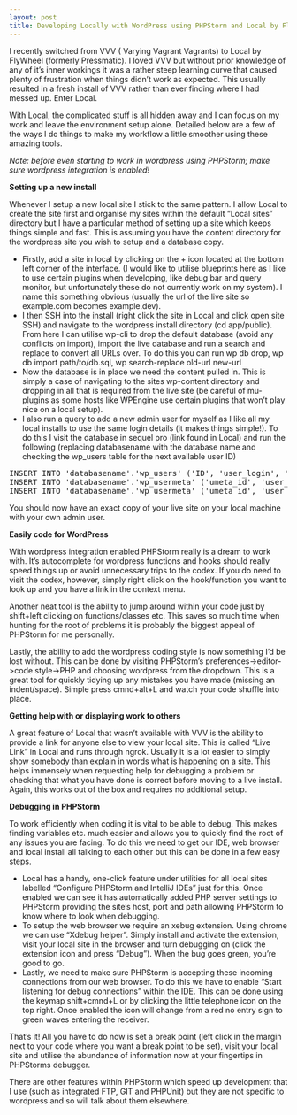 ```yaml
---
layout: post
title: Developing Locally with WordPress using PHPStorm and Local by FlyWheel
---
```


I recently switched from VVV ( Varying Vagrant Vagrants) to Local by FlyWheel (formerly Pressmatic).  I loved VVV but without prior knowledge of any of it’s inner workings it was a rather steep learning curve that caused plenty of frustration when things didn’t work as expected. This usually resulted in a fresh install of VVV rather than ever finding where I had messed up. Enter Local.

With Local, the complicated stuff is all hidden away and I can focus on my work and leave the environment setup alone. Detailed below are a few of the ways I do things to make my workflow a little smoother using these amazing tools.

_Note: before even starting to work in wordpress using PHPStorm; make sure wordpress integration is enabled!_

**Setting up a new install**

Whenever I setup a new local site I stick to the same pattern. I allow Local to create the site first and organise my sites within the default “Local sites” directory but I have a particular method of setting up a site which keeps things simple and fast.  This is assuming you have the content directory for the wordpress site you wish to setup and a database copy.

- Firstly, add a site in local by clicking on the + icon located at the bottom left corner of the interface. (I would like to utilise blueprints here as I like to use certain plugins when developing, like debug bar and query monitor, but unfortunately these do not currently work on my system).  I name this something obvious (usually the url of the live site so example.com becomes example.dev).
- I then SSH into the install (right click the site in Local and click open site SSH) and navigate to the wordpress install directory (cd app/public). From here I can utilise wp-cli to drop the default database (avoid any conflicts on import), import the live database and run a search and replace to convert all URLs over. To do this you can run  wp db drop, wp db import path/to/db.sql, wp search-replace old-url new-url
- Now the database is in place we need the content pulled in. This is simply a case of navigating to the sites wp-content directory and dropping in all that is required from the live site (be careful of mu-plugins as some hosts like WPEngine use certain plugins that won’t play nice on a local setup).
- I also run a query to add a new admin user for myself as I like all my local installs to use the same login details (it makes things simple!). To do this I visit the database in sequel pro (link found in Local) and run the following (replacing databasename with the database name and checking the wp_users table for the next available user ID)

<pre>
INSERT INTO 'databasename'.'wp_users' ('ID', 'user_login', 'user_pass', 'user_nicename', 'user_email', 'user_url', 'user_registered', 'user_activation_key', 'user_status', 'display_name') VALUES ('1', 'admin', MD5('password'), 'admin', 'admin@local.com', '', '2011-06-07 00:00:00', '', '0', 'admin');
INSERT INTO 'databasename'.'wp_usermeta' ('umeta_id', 'user_id', 'meta_key', 'meta_value') VALUES (NULL, '1', 'wp_capabilities', 'a:1:{s:13:"administrator";s:1:"1";}');
INSERT INTO 'databasename'.'wp_usermeta' ('umeta_id', 'user_id', 'meta_key', 'meta_value') VALUES (NULL, '1', 'wp_user_level', '10');
</pre>

You should now have an exact copy of your live site on your local machine with your own admin user.

**Easily code for WordPress**

With wordpress integration enabled PHPStorm really is a dream to work with. It’s autocomplete for wordpress functions and hooks should really speed things up or avoid unnecessary trips to the codex. If you do need to visit the codex, however, simply right click on the hook/function you want to look up and you have a link in the context menu.

Another neat tool is the ability to jump around within your code just by shift+left clicking on functions/classes etc. This saves so much time when hunting for the root of problems it is probably the biggest appeal of PHPStorm for me personally.

Lastly, the ability to add the wordpress coding style is now something I’d be lost without. This can be done by visiting PHPStorm’s preferences->editor->code style->PHP and choosing wordpress from the dropdown.  This is a great tool for quickly tidying up any mistakes you have made (missing an indent/space). Simple press cmnd+alt+L and watch your code shuffle into place.

**Getting help with or displaying work to others**

A great feature of Local that wasn’t available with VVV is the ability to provide a link for anyone else to view your local site. This is called “Live Link” in Local and runs through ngrok. Usually it is a lot easier to simply show somebody than explain in words what is happening on a site. This helps immensely when requesting help for debugging a problem or checking that what you have done is correct before moving to a live install. Again, this works out of the box and requires no additional setup.

**Debugging in PHPStorm**

To work efficiently when coding it is vital to be able to debug.  This makes finding variables etc. much easier and allows you to quickly find the root of any issues you are facing.  To do this we need to get our IDE, web browser and local install all talking to each other but this can be done in a few easy steps.

- Local has a handy, one-click feature under utilities for all local sites labelled “Configure PHPStorm and IntelliJ IDEs” just for this.  Once enabled we can see it has automatically added PHP server settings to PHPStorm providing the site’s host, port and path allowing PHPStorm to know where to look when debugging.
- To setup the web browser we require an xebug extension. Using chrome we can use “Xdebug helper”. Simply install and activate the extension, visit your local site in the browser and turn debugging on (click the extension icon and press “Debug”). When the bug goes green, you’re good to go.
- Lastly, we need to make sure PHPStorm is accepting these incoming connections from our web browser. To do this we have to enable “Start listening for debug connections” within the IDE. This can be done using the keymap shift+cmnd+L or by clicking the little telephone icon on the top right. Once enabled the icon will change from a red no entry sign to green waves entering the receiver.

That’s it! All you have to do now is set a break point (left click in the margin next to your code where you want a break point to be set), visit your local site and utilise the abundance of information now at your fingertips in PHPStorms debugger.

There are other features within PHPStorm which speed up development that I use (such as integrated FTP, GIT and PHPUnit) but they are not specific to wordpress and so will talk about them elsewhere.